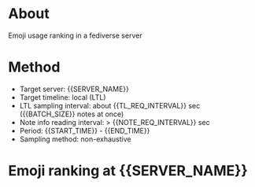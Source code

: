 # About
Emoji usage ranking in a fediverse server

# Method
- Target server: {{SERVER_NAME}}
- Target timeline: local (LTL)
- LTL sampling interval: about {{TL_REQ_INTERVAL}} sec ({{BATCH_SIZE}} notes at once)
- Note info reading interval: > {{NOTE_REQ_INTERVAL}} sec
- Period: {{START_TIME}} - {{END_TIME}} 
- Sampling method: non-exhaustive

# Emoji ranking at {{SERVER_NAME}}

